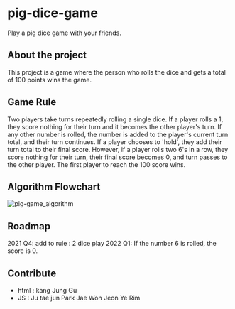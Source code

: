 # pig-dice-game

Play a pig dice game with your friends.

## About the project

This project is a game where the person who rolls the dice and gets a total of 100 points wins the game.

## Game Rule

Two players take turns repeatedly rolling a single dice. If a player rolls a 1, they score nothing for their turn and it becomes the other player's turn. If any other number is rolled, the number is added to the player's current turn total, and their turn continues. If a player chooses to 'hold', they add their turn total to their final score. However, if a player rolls two 6's in a row, they score nothing for their turn, their final score becomes 0, and turn passes to the other player. The first player to reach the 100 score wins.

## Algorithm Flowchart
![pig-game_algorithm](https://user-images.githubusercontent.com/53748573/143534621-9c1f0345-9f2b-4a39-a92d-7349d8d929df.png)

## Roadmap

2021 Q4: add to rule : 2 dice play
2022 Q1: If the number 6 is rolled, the score is 0.

## Contribute
- html : kang Jung Gu
- JS : Ju tae jun
       Park Jae Won
       Jeon Ye Rim
